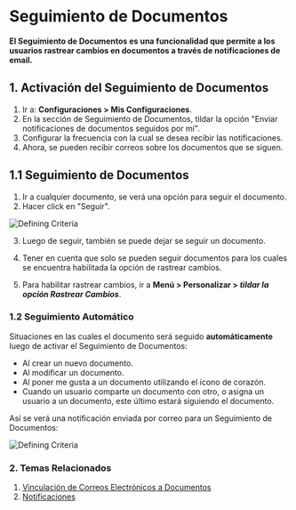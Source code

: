 <!-- add-breadcrumbs -->
# Seguimiento de Documentos

**El Seguimiento de Documentos es una funcionalidad que permite a los usuarios rastrear cambios en documentos a través de notificaciones de email.**

## 1. Activación del Seguimiento de Documentos
1. Ir a: **Configuraciones > Mis Configuraciones**.
1. En la sección de Seguimiento de Documentos, tildar la opción "Enviar notificaciones de documentos seguidos por mí".
1. Configurar la frecuencia con la cual se desea recibir las notificaciones. 
1. Ahora, se pueden recibir correos sobre los documentos que se siguen.

## 1.1 Seguimiento de Documentos
1. Ir a cualquier documento, se verá una opción para seguir el documento.
1. Hacer click en "Seguir".

<img class="screenshot" alt="Defining Criteria" src="{{docs_base_url}}/assets/img/setup/email/document-follow-how-to-follow.png">

3. Luego de seguir, también se puede dejar se seguir un documento.

1. Tener en cuenta que solo se pueden seguir documentos para los cuales se encuentra habilitada la opción de rastrear cambios.
1. Para habilitar rastrear cambios, ir a **Menú > Personalizar > *tildar la opción Rastrear Cambios***.

### 1.2 Seguimiento Automático

Situaciones en las cuales el documento será seguido __automáticamente__ luego de activar el Seguimiento de Documentos:

* Al crear un nuevo documento.
* Al modificar un documento.
* Al poner me gusta a un documento utilizando el ícono de corazón.
* Cuando un usuario comparte un documento con otro, o asigna un usuario a un documento, este último estará siguiendo el documento.

Así se verá una notificación enviada por correo para un Seguimiento de Documentos:

<img class="screenshot" alt="Defining Criteria" src="{{docs_base_url}}/assets/img/setup/email/document-follow-email.png">

### 2. Temas Relacionados
1. [Vinculación de Correos Electrónicos a Documentos](/docs/user/manual/es/setting-up/email/linking-emails-to-document)
1. [Notificaciones](/docs/user/manual/es/setting-up/notifications)
